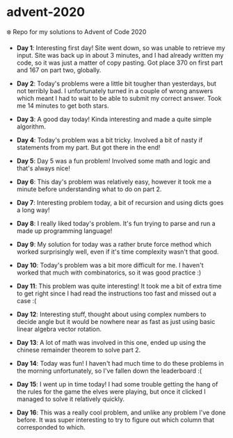 # advent-2020
❄️ Repo for my solutions to Advent of Code 2020

- **Day 1**: Interesting first day! Site went down, so was unable to retrieve my input. Site was back up in about 3 minutes, and I had already written my code, so it was just a matter of copy pasting. Got place 370 on first part and 167 on part two, globally.

- **Day 2**: Today's problems were a little bit tougher than yesterdays, but not terribly bad. I unfortunately turned in a couple of wrong answers which meant I had to wait to be able to submit my correct answer. Took me 14 minutes to get both stars.

- **Day 3**: A good day today! Kinda interesting and made a quite simple algorithm.

- **Day 4**: Today's problem was a bit tricky. Involved a bit of nasty if statements from my part. But got there in the end!

- **Day 5**: Day 5 was a fun problem! Involved some math and logic and that's always nice!

- **Day 6**: This day's problem was relatively easy, however it took me a minute before understanding what to do on part 2.

- **Day 7**: Interesting problem today, a bit of recursion and using dicts goes a long way!

- **Day 8**: I really liked today's problem. It's fun trying to parse and run a made up programming language!

- **Day 9**: My solution for today was a rather brute force method which worked surprisingly well, even if it's time complexity wasn't that good.

- **Day 10**: Today's problem was a bit more difficult for me. I haven't worked that much with combinatorics, so it was good practice :)

- **Day 11**: This problem was quite interesting! It took me a bit of extra time to get right since I had read the instructions too fast and missed out a case :(

- **Day 12**: Interesting stuff, thought about using complex numbers to decide angle but it would be nowhere near as fast as just using basic linear algebra vector rotation.

- **Day 13**: A lot of math was involved in this one, ended up using the chinese remainder theorem to solve part 2.

- **Day 14**: Today was fun! I haven't had much time to do these problems in the morning unfortunately, so I've fallen down the leaderboard :(

- **Day 15**: I went up in time today! I had some trouble getting the hang of the rules for the game the elves were playing, but once it clicked I managed to solve it relatively quickly.

- **Day 16**: This was a really cool problem, and unlike any problem I've done before. It was super interesting to try to figure out which column that corresponded to which.